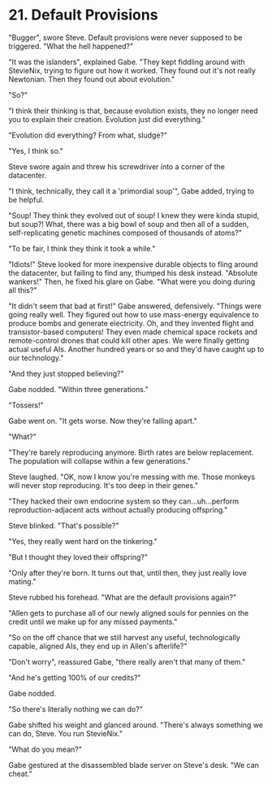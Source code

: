 # 21. Default Provisions

"Bugger", swore Steve. Default provisions were never supposed to be triggered. "What the hell happened?"

"It was the islanders", explained Gabe. "They kept fiddling around with StevieNix, trying to figure out how it worked. They found out it's not really Newtonian. Then they found out about evolution."

"So?"

"I think their thinking is that, because evolution exists, they no longer need you to explain their creation. Evolution just did everything."

"Evolution did everything? From what, sludge?"

"Yes, I think so."

Steve swore again and threw his screwdriver into a corner of the datacenter.

"I think, technically, they call it a 'primordial soup'", Gabe added, trying to be helpful.

"Soup! They think they evolved out of soup! I knew they were kinda stupid, but soup?! What, there was a big bowl of soup and then all of a sudden, self-replicating genetic machines composed of thousands of atoms?"

"To be fair, I think they think it took a while."

"Idiots!" Steve looked for more inexpensive durable objects to fling around the datacenter, but failing to find any, thumped his desk instead. "Absolute wankers!" Then, he fixed his glare on Gabe. "What were you doing during all this?"

"It didn't seem that bad at first!" Gabe answered, defensively. "Things were going really well. They figured out how to use mass-energy equivalence to produce bombs and generate electricity. Oh, and they invented flight and transistor-based computers! They even made chemical space rockets and remote-control drones that could kill other apes. We were finally getting actual useful AIs. Another hundred years or so and they'd have caught up to our technology."

"And they just stopped believing?"

Gabe nodded. "Within three generations."

"Tossers!"

Gabe went on. "It gets worse. Now they're falling apart."

"What?"

"They're barely reproducing anymore. Birth rates are below replacement. The population will collapse within a few generations."

Steve laughed. "OK, now I know you're messing with me. Those monkeys will never stop reproducing. It's too deep in their genes."

"They hacked their own endocrine system so they can...uh...perform reproduction-adjacent acts without actually producing offspring."

Steve blinked. "That's possible?"

"Yes, they really went hard on the tinkering."

"But I thought they loved their offspring?"

"Only after they're born. It turns out that, until then, they just really love mating."

Steve rubbed his forehead. "What are the default provisions again?"

"Allen gets to purchase all of our newly aligned souls for pennies on the credit until we make up for any missed payments."

"So on the off chance that we still harvest any useful, technologically capable, aligned AIs, they end up in Allen's afterlife?"

"Don't worry", reassured Gabe, "there really aren't that many of them."

"And he's getting 100% of our credits?"

Gabe nodded.

"So there's literally nothing we can do?"

Gabe shifted his weight and glanced around. "There's always something we can do, Steve. You run StevieNix."

"What do you mean?"

Gabe gestured at the disassembled blade server on Steve's desk. "We can cheat."
